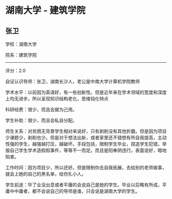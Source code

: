 # 湖南大学 - 建筑学院

## 张卫

学校：湖南大学

院系：建筑学院

* * *

评分：2.0

自证认识导师：张卫，湖南长沙人，老公是中南大学计算机学院教师

学术水平：以前因为英语好，有一些创新性。但是近年来在学术领域的宽度和深度上均无进步。所以呈现知识结构老化，思维钝化特点

科研经费：很少，而且会据为己用。

学生补助：很少，而且会私自分配。

师生关系：对贫困无背景学生相对来说好，只有剥削没有其他折磨。但是因为项目少课题少，剥削也少。但是对于想法出新，或者家里还不错想有所自我提高，主动性强的学生，越强越打压，越破坏。手段包括，限制学生毕业，捏造学生犯错，举报自己学生学术造假假事件，等等不一而足。而且是阳奉阴违行。表面说好，暗地陷害。

工作时间：因为项目少，所以还好。但是限制你去自我拓展，去给别的老师做事，就会上她的自己的黑名单，给你扎小人。

学生前途：毕了业没出息或者平庸的会说自己是她的学生。毕业以后略有所成，平庸中中庸者，都不会说自己的导师是谁，只会说是湖南大学的学生。
